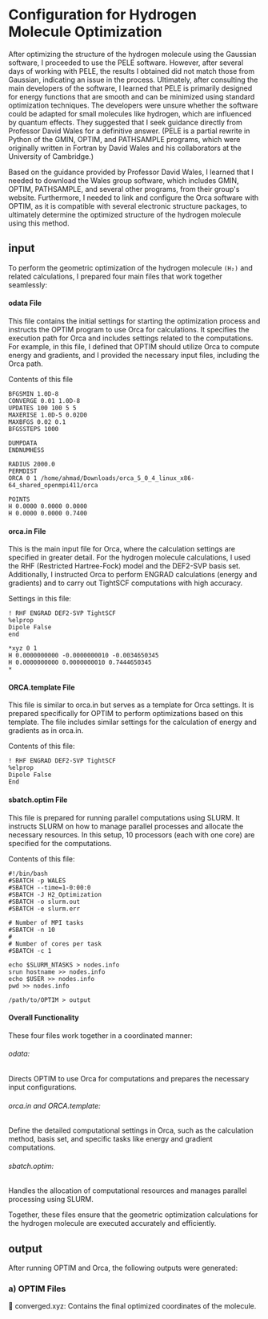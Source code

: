 # Configuration for Hydrogen Molecule Optimization
After optimizing the structure of the hydrogen molecule using the Gaussian software, I proceeded to use the PELE software. However, after several days of working with PELE, the results I obtained did not match those from Gaussian, indicating an issue in the process. Ultimately, after consulting the main developers of the software, I learned that PELE is primarily designed for energy functions that are smooth and can be minimized using standard optimization techniques. The developers were unsure whether the software could be adapted for small molecules like hydrogen, which are influenced by quantum effects. They suggested that I seek guidance directly from Professor David Wales for a definitive answer.
(PELE is a partial rewrite in Python of the GMIN, OPTIM, and PATHSAMPLE programs, which were originally written in Fortran by David Wales and his collaborators at the University of Cambridge.)

Based on the guidance provided by Professor David Wales, I learned that I needed to download the Wales group software, which includes GMIN, OPTIM, PATHSAMPLE, and several other programs, from their group's website. Furthermore, I needed to link and configure the Orca software with OPTIM, as it is compatible with several electronic structure packages, to ultimately determine the optimized structure of the hydrogen molecule using this method.
## input
To perform the geometric optimization of the hydrogen molecule ``` (H₂) ``` and related calculations, I prepared four main files that work together seamlessly:
#### odata File
This file contains the initial settings for starting the optimization process and instructs the OPTIM program to use Orca for calculations. It specifies the execution path for Orca and includes settings related to the computations. For example, in this file, I defined that OPTIM should utilize Orca to compute energy and gradients, and I provided the necessary input files, including the Orca path.

Contents of this file
```
BFGSMIN 1.0D-8
CONVERGE 0.01 1.0D-8
UPDATES 100 100 5 5
MAXERISE 1.0D-5 0.02D0
MAXBFGS 0.02 0.1
BFGSSTEPS 1000

DUMPDATA
ENDNUMHESS

RADIUS 2000.0
PERMDIST
ORCA 0 1 /home/ahmad/Downloads/orca_5_0_4_linux_x86-64_shared_openmpi411/orca

POINTS
H 0.0000 0.0000 0.0000
H 0.0000 0.0000 0.7400
```
#### orca.in File
This is the main input file for Orca, where the calculation settings are specified in greater detail. For the hydrogen molecule calculations, I used the RHF (Restricted Hartree-Fock) model and the DEF2-SVP basis set. Additionally, I instructed Orca to perform ENGRAD calculations (energy and gradients) and to carry out TightSCF computations with high accuracy.

Settings in this file:
```
! RHF ENGRAD DEF2-SVP TightSCF
%elprop
Dipole False
end

*xyz 0 1
H 0.0000000000 -0.0000000010 -0.0034650345
H 0.0000000000 0.0000000010 0.7444650345
*
```
#### ORCA.template File
This file is similar to orca.in but serves as a template for Orca settings. It is prepared specifically for OPTIM to perform optimizations based on  this template. The file includes similar settings for the calculation of energy and gradients as in orca.in.

Contents of this file:
```
! RHF ENGRAD DEF2-SVP TightSCF
%elprop
Dipole False
End
```
#### sbatch.optim File
This file is prepared for running parallel computations using SLURM. It instructs SLURM on how to manage parallel processes and allocate the necessary resources. In this setup, 10 processors (each with one core) are specified for the computations.

Contents of this file:
```
#!/bin/bash
#SBATCH -p WALES
#SBATCH --time=1-0:00:0
#SBATCH -J H2_Optimization
#SBATCH -o slurm.out
#SBATCH -e slurm.err

# Number of MPI tasks
#SBATCH -n 10
#
# Number of cores per task
#SBATCH -c 1

echo $SLURM_NTASKS > nodes.info
srun hostname >> nodes.info
echo $USER >> nodes.info
pwd >> nodes.info

/path/to/OPTIM > output
```
#### Overall Functionality
These four files work together in a coordinated manner:
###### odata:
Directs OPTIM to use Orca for computations and prepares the necessary input configurations.
###### orca.in and ORCA.template:
Define the detailed computational settings in Orca, such as the calculation method, basis set, and specific tasks like energy and gradient computations.
###### sbatch.optim:
Handles the allocation of computational resources and manages parallel processing using SLURM.

Together, these files ensure that the geometric optimization calculations for the hydrogen molecule are executed accurately and efficiently.
## output
After running OPTIM and Orca, the following outputs were generated:
### a) OPTIM Files
 converged.xyz: Contains the final optimized coordinates of the molecule.










